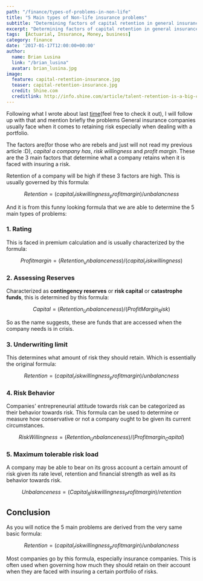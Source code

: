 ```yaml
---
path: "/finance/types-of-problems-in-non-life"
title: "5 Main types of Non-life insurance problems"
subtitle: "Determining factors of capital retention in general insurance"
excerpt: "Determining factors of capital retention in general insurance"
tags:  [Actuarial, Insurance, Money, business]
category: finance
date: '2017-01-17T12:00:00+00:00'
author:
  name: Brian Lusina
  link: "/brian_lusina"
  avatar: brian_lusina.jpg
image:
  feature: capital-retention-insurance.jpg
  teaser: capital-retention-insurance.jpg
  credit: Shine.com
  creditlink: http://info.shine.com/article/talent-retention-is-a-big-challenge-for-insurance-firms/8814.html
---
```


Following what I wrote about last [time](https://brianlusina.github.io//money/non-life-actuarial-problems/)(feel free to check it out), I will follow up with that and mention briefly the problems General insurance companies usually face when it comes to retaining risk especially when dealing with a portfolio.

The factors are(for those who are rebels and just will not read my previous article :D), _capital a company has_, _risk willingness_ and _profit margin_. These are the 3 main factors that determine what a company retains when it is faced with insuring a risk.

Retention of a company will be high if these 3 factors are high. This is usually governed by this formula:

$$Retention=(capital _ risk willingness _ profit margin)/unbalancness$$

And it is from this funny looking formula that we are able to determine the 5 main types of problems:

### 1. Rating

This is faced in premium calculation and is usually characterized by the formula:

$$Profit margin = (Retention _ unbalanceness) / (capital _ risk willingness)$$

### 2. Assessing Reserves

Characterized as **contingency reserves** or **risk capital** or **catastrophe funds**, this is determined by this formula:

$$Capital = (Retention _ Unbalanceness) / (Profit Margin _ Risk)$$

So as the name suggests, these are funds that are accessed when the company needs is in crisis.

### 3. Underwriting limit

This determines what amount of risk they should retain. Which is essentially the original formula:

$$Retention=(capital _ risk willingness _ profit margin)/unbalancness$$

### 4. Risk Behavior

Companies' entrepreneurial attitude towards risk can be categorized as their behavior towards risk. This formula can be used to determine or measure how conservative or not a company ought to be given its current circumstances.

$$Risk Willingness = (Retention _ Unbalanceness) / (Profit margin _ Capital)$$

### 5. Maximum tolerable risk load

A company may be able to bear on its gross account a certain amount of risk given its rate level, retention and financial strength as well as its behavior towards risk.

$$Unbalanceness = (Capital _ Risk willingness _ Profit margin) / retention$$

## Conclusion

As you will notice the 5 main problems are derived from the very same basic formula:

$$Retention=(capital _ risk willingness _ profit margin)/unbalancness$$

Most companies go by this formula, especially insurance companies. This is often used when governing how much they should retain on their account when they are faced with insuring a certain portfolio of risks.
